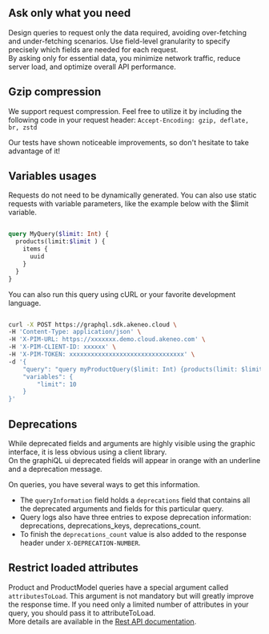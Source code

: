 ## Ask only what you need
Design queries to request only the data required, avoiding over-fetching and under-fetching scenarios. 
Use field-level granularity to specify precisely which fields are needed for each request.  
By asking only for essential data, you minimize network traffic, reduce server load, and optimize overall API performance.

## Gzip compression
We support request compression. Feel free to utilize it by including the following code in your request header: 
`Accept-Encoding: gzip, deflate, br, zstd`

Our tests have shown noticeable improvements, so don't hesitate to take advantage of it!

## Variables usages
Requests do not need to be dynamically generated. You can also use static requests with variable parameters, like the example below with the $limit variable.
```graphql [snippet:GraphQL]

query MyQuery($limit: Int) {
  products(limit:$limit ) {
    items {
      uuid
    }
  }
}
```
You can also run this query using cURL or your favorite development language.
``` bash [snippet:Bash]

curl -X POST https://graphql.sdk.akeneo.cloud \
-H 'Content-Type: application/json' \
-H 'X-PIM-URL: https://xxxxxxx.demo.cloud.akeneo.com' \
-H 'X-PIM-CLIENT-ID: xxxxxx' \
-H 'X-PIM-TOKEN: xxxxxxxxxxxxxxxxxxxxxxxxxxxxxxxx' \
-d '{
    "query": "query myProductQuery($limit: Int) {products(limit: $limit) {items {uuid}}}",
    "variables": {
        "limit": 10
    }
}'
```

## Deprecations
While deprecated fields and arguments are highly visible using the graphic interface, it is less obvious using a client library.  
On the graphiQL ui deprecated fields will appear in orange with an underline and a deprecation message.

On queries, you have several ways to get this information.
- The `queryInformation` field holds a `deprecations` field that contains all the deprecated arguments and fields for this particular query.
- Query logs also have three entries to expose deprecation information: deprecations, deprecations_keys, deprecations_count.
- To finish the `deprecations_count` value is also added to the response header under `X-DEPRECATION-NUMBER`.

## Restrict loaded attributes
Product and ProductModel queries have a special argument called `attributesToLoad`.
This argument is not mandatory but will greatly improve the response time. If you need only a limited number of attributes in your query, you should pass it to attributeToLoad.  
More details are available in the [Rest API documentation](https://api.akeneo.com/documentation/filter.html#filter-product-values).

